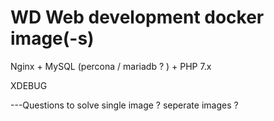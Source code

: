 # WD Web development docker image(-s)

Nginx + 
MySQL (percona / mariadb ? ) + 
PHP 7.x

XDEBUG

---Questions to solve
single image ? 
seperate images ?
